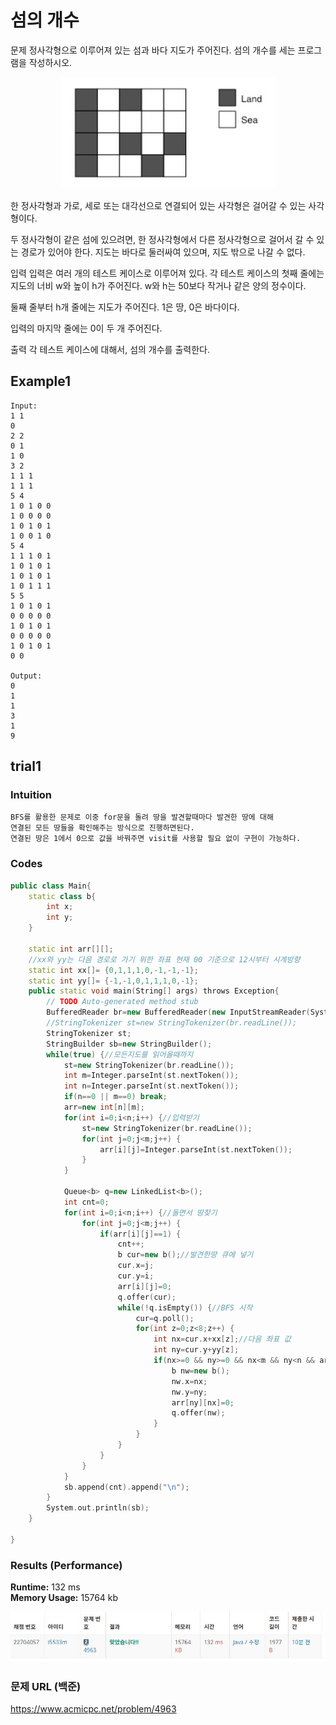 # 섬의 개수

문제
정사각형으로 이루어져 있는 섬과 바다 지도가 주어진다. 섬의 개수를 세는 프로그램을 작성하시오.

<p align="center"> 
<img src="./capture2.JPG">
</p>

한 정사각형과 가로, 세로 또는 대각선으로 연결되어 있는 사각형은 걸어갈 수 있는 사각형이다. 

두 정사각형이 같은 섬에 있으려면, 한 정사각형에서 다른 정사각형으로 걸어서 갈 수 있는 경로가 있어야 한다. 지도는 바다로 둘러싸여 있으며, 지도 밖으로 나갈 수 없다.

입력
입력은 여러 개의 테스트 케이스로 이루어져 있다. 각 테스트 케이스의 첫째 줄에는 지도의 너비 w와 높이 h가 주어진다. w와 h는 50보다 작거나 같은 양의 정수이다.

둘째 줄부터 h개 줄에는 지도가 주어진다. 1은 땅, 0은 바다이다.

입력의 마지막 줄에는 0이 두 개 주어진다.

출력
각 테스트 케이스에 대해서, 섬의 개수를 출력한다.


## Example1

```
Input: 
1 1
0
2 2
0 1
1 0
3 2
1 1 1
1 1 1
5 4
1 0 1 0 0
1 0 0 0 0
1 0 1 0 1
1 0 0 1 0
5 4
1 1 1 0 1
1 0 1 0 1
1 0 1 0 1
1 0 1 1 1
5 5
1 0 1 0 1
0 0 0 0 0
1 0 1 0 1
0 0 0 0 0
1 0 1 0 1
0 0

Output: 
0
1
1
3
1
9
```

## trial1
### Intuition
```
BFS를 활용한 문제로 이중 for문을 돌려 땅을 발견할때마다 발견한 땅에 대해 
연결된 모든 땅들을 확인해주는 방식으로 진행하면된다.
연결된 땅은 1에서 0으로 값을 바꿔주면 visit를 사용할 필요 없이 구현이 가능하다.
```
### Codes  
```cpp
public class Main{    
    static class b{
        int x;
        int y;
    }
    
    static int arr[][];
    //xx와 yy는 다음 경로로 가기 위한 좌표 현재 00 기준으로 12시부터 시계방향
    static int xx[]= {0,1,1,1,0,-1,-1,-1};
    static int yy[]= {-1,-1,0,1,1,1,0,-1};
    public static void main(String[] args) throws Exception{
        // TODO Auto-generated method stub
        BufferedReader br=new BufferedReader(new InputStreamReader(System.in));
        //StringTokenizer st=new StringTokenizer(br.readLine());
        StringTokenizer st;
        StringBuilder sb=new StringBuilder();
        while(true) {//모든지도를 읽어올때까지
            st=new StringTokenizer(br.readLine());
            int m=Integer.parseInt(st.nextToken());
            int n=Integer.parseInt(st.nextToken());
            if(n==0 || m==0) break;
            arr=new int[n][m];
            for(int i=0;i<n;i++) {//입력받기
                st=new StringTokenizer(br.readLine());
                for(int j=0;j<m;j++) {
                    arr[i][j]=Integer.parseInt(st.nextToken());
                }
            }
            
            Queue<b> q=new LinkedList<b>();
            int cnt=0;
            for(int i=0;i<n;i++) {//돌면서 땅찾기
                for(int j=0;j<m;j++) {
                    if(arr[i][j]==1) {
                        cnt++;
                        b cur=new b();//발견한땅 큐에 넣기
                        cur.x=j;
                        cur.y=i;
                        arr[i][j]=0;
                        q.offer(cur);
                        while(!q.isEmpty()) {//BFS 시작
                            cur=q.poll();
                            for(int z=0;z<8;z++) {
                                int nx=cur.x+xx[z];//다음 좌표 값
                                int ny=cur.y+yy[z];
                                if(nx>=0 && ny>=0 && nx<m && ny<n && arr[ny][nx]==1) {//범위 안에 들었는지 확인, 그리고 현재 위치가 땅일 경우에만 큐에 넣기
                                    b nw=new b();
                                    nw.x=nx;
                                    nw.y=ny;
                                    arr[ny][nx]=0;
                                    q.offer(nw);
                                }
                            }
                        }
                    }
                }
            }
            sb.append(cnt).append("\n");
        }
        System.out.println(sb);
    }

}

```

### Results (Performance)  
**Runtime:** 132 ms   
**Memory Usage:**   15764 kb    

<p align="center"> 
<img src="./capture.JPG">
</p>


### 문제 URL (백준)  
https://www.acmicpc.net/problem/4963